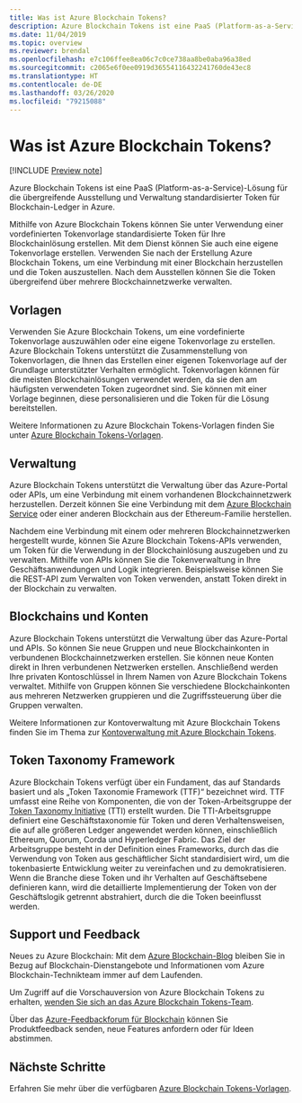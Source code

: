 ```yaml
---
title: Was ist Azure Blockchain Tokens?
description: Azure Blockchain Tokens ist eine PaaS (Platform-as-a-Service)-Lösung für die Tokenausstellung und -verwaltung.
ms.date: 11/04/2019
ms.topic: overview
ms.reviewer: brendal
ms.openlocfilehash: e7c106ffee8ea06c7c0ce738aa8be0aba96a38ed
ms.sourcegitcommit: c2065e6f0ee0919d36554116432241760de43ec8
ms.translationtype: HT
ms.contentlocale: de-DE
ms.lasthandoff: 03/26/2020
ms.locfileid: "79215088"
---
```

# <a name="what-is-azure-blockchain-tokens"></a>Was ist Azure Blockchain Tokens?

[!INCLUDE [Preview note](./includes/preview.md)]

Azure Blockchain Tokens ist eine PaaS (Platform-as-a-Service)-Lösung für die übergreifende Ausstellung und Verwaltung standardisierter Token für Blockchain-Ledger in Azure.

Mithilfe von Azure Blockchain Tokens können Sie unter Verwendung einer vordefinierten Tokenvorlage standardisierte Token für Ihre Blockchainlösung erstellen. Mit dem Dienst können Sie auch eine eigene Tokenvorlage erstellen. Verwenden Sie nach der Erstellung Azure Blockchain Tokens, um eine Verbindung mit einer Blockchain herzustellen und die Token auszustellen. Nach dem Ausstellen können Sie die Token übergreifend über mehrere Blockchainnetzwerke verwalten.

## <a name="templates"></a>Vorlagen

Verwenden Sie Azure Blockchain Tokens, um eine vordefinierte Tokenvorlage auszuwählen oder eine eigene Tokenvorlage zu erstellen. Azure Blockchain Tokens unterstützt die Zusammenstellung von Tokenvorlagen, die Ihnen das Erstellen einer eigenen Tokenvorlage auf der Grundlage unterstützter Verhalten ermöglicht. Tokenvorlagen können für die meisten Blockchainlösungen verwendet werden, da sie den am häufigsten verwendeten Token zugeordnet sind. Sie können mit einer Vorlage beginnen, diese personalisieren und die Token für die Lösung bereitstellen.

Weitere Informationen zu Azure Blockchain Tokens-Vorlagen finden Sie unter [Azure Blockchain Tokens-Vorlagen](templates.md).

## <a name="management"></a>Verwaltung

Azure Blockchain Tokens unterstützt die Verwaltung über das Azure-Portal oder APIs, um eine Verbindung mit einem vorhandenen Blockchainnetzwerk herzustellen. Derzeit können Sie eine Verbindung mit dem [Azure Blockchain Service](../service/overview.md) oder einer anderen Blockchain aus der Ethereum-Familie herstellen.

Nachdem eine Verbindung mit einem oder mehreren Blockchainnetzwerken hergestellt wurde, können Sie Azure Blockchain Tokens-APIs verwenden, um Token für die Verwendung in der Blockchainlösung auszugeben und zu verwalten. Mithilfe von APIs können Sie die Tokenverwaltung in Ihre Geschäftsanwendungen und Logik integrieren. Beispielsweise können Sie die REST-API zum Verwalten von Token verwenden, anstatt Token direkt in der Blockchain zu verwalten.

## <a name="blockchains-and-accounts"></a>Blockchains und Konten

Azure Blockchain Tokens unterstützt die Verwaltung über das Azure-Portal und APIs. So können Sie neue Gruppen und neue Blockchainkonten in verbundenen Blockchainnetzwerken erstellen. Sie können neue Konten direkt in Ihren verbundenen Netzwerken erstellen. Anschließend werden Ihre privaten Kontoschlüssel in Ihrem Namen von Azure Blockchain Tokens verwaltet. Mithilfe von Gruppen können Sie verschiedene Blockchainkonten aus mehreren Netzwerken gruppieren und die Zugriffssteuerung über die Gruppen verwalten.

Weitere Informationen zur Kontoverwaltung mit Azure Blockchain Tokens finden Sie im Thema zur [Kontoverwaltung mit Azure Blockchain Tokens](account-management.md).

## <a name="token-taxonomy-framework"></a>Token Taxonomy Framework

Azure Blockchain Tokens verfügt über ein Fundament, das auf Standards basiert und als „Token Taxonomie Framework (TTF)“ bezeichnet wird. TTF umfasst eine Reihe von Komponenten, die von der Token-Arbeitsgruppe der [Token Taxonomy Initiative](https://entethalliance.org/participate/token-taxonomy-initiative/) (TTI) erstellt wurden. Die TTI-Arbeitsgruppe definiert eine Geschäftstaxonomie für Token und deren Verhaltensweisen, die auf alle größeren Ledger angewendet werden können, einschließlich Ethereum, Quorum, Corda und Hyperledger Fabric. Das Ziel der Arbeitsgruppe besteht in der Definition eines Frameworks, durch das die Verwendung von Token aus geschäftlicher Sicht standardisiert wird, um die tokenbasierte Entwicklung weiter zu vereinfachen und zu demokratisieren. Wenn die Branche diese Token und ihr Verhalten auf Geschäftsebene definieren kann, wird die detaillierte Implementierung der Token von der Geschäftslogik getrennt abstrahiert, durch die die Token beeinflusst werden.

## <a name="support-and-feedback"></a>Support und Feedback

Neues zu Azure Blockchain: Mit dem [Azure Blockchain-Blog](https://azure.microsoft.com/blog/topics/blockchain/) bleiben Sie in Bezug auf Blockchain-Dienstangebote und Informationen vom Azure Blockchain-Technikteam immer auf dem Laufenden.

Um Zugriff auf die Vorschauversion von Azure Blockchain Tokens zu erhalten, [wenden Sie sich an das Azure Blockchain Tokens-Team](https://aka.ms/PreviewForm).

Über das [Azure-Feedbackforum für Blockchain](https://aka.ms/blockchainuservoice) können Sie Produktfeedback senden, neue Features anfordern oder für Ideen abstimmen.

## <a name="next-steps"></a>Nächste Schritte

Erfahren Sie mehr über die verfügbaren [Azure Blockchain Tokens-Vorlagen](templates.md).
